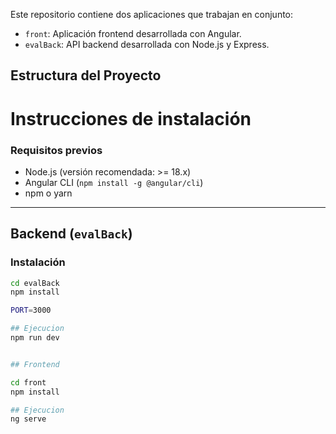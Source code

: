 Este repositorio contiene dos aplicaciones que trabajan en conjunto:

- `front`: Aplicación frontend desarrollada con Angular.
- `evalBack`: API backend desarrollada con Node.js y Express.

## Estructura del Proyecto
# Instrucciones de instalación

### Requisitos previos

- Node.js (versión recomendada: >= 18.x)
- Angular CLI (`npm install -g @angular/cli`)
- npm o yarn

---

## Backend (`evalBack`)

### Instalación

```bash
cd evalBack
npm install

PORT=3000

## Ejecucion
npm run dev


## Frontend

cd front
npm install

## Ejecucion
ng serve
